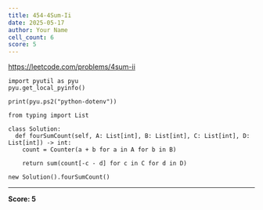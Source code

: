 ```yaml
---
title: 454-4Sum-Ii
date: 2025-05-17
author: Your Name
cell_count: 6
score: 5
---
```


https://leetcode.com/problems/4sum-ii


```
import pyutil as pyu
pyu.get_local_pyinfo()
```


```
print(pyu.ps2("python-dotenv"))
```


```
from typing import List
```


```
class Solution:
  def fourSumCount(self, A: List[int], B: List[int], C: List[int], D: List[int]) -> int:
    count = Counter(a + b for a in A for b in B)

    return sum(count[-c - d] for c in C for d in D)
```


```
new Solution().fourSumCount()
```


---
**Score: 5**